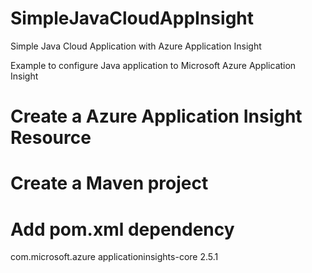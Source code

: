 # SimpleJavaCloudAppInsight
Simple Java Cloud Application with Azure Application Insight

Example to configure Java application to Microsoft Azure Application Insight

# Create a Azure Application Insight Resource


# Create a Maven project

# Add pom.xml dependency 

<dependency>
    <groupId>com.microsoft.azure</groupId>
    <artifactId>applicationinsights-core</artifactId>
    <version>2.5.1</version>
</dependency>

# 
